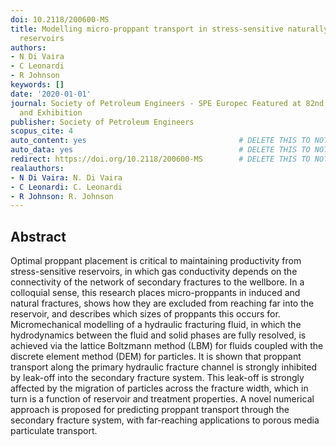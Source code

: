 ```yaml
---
doi: 10.2118/200600-MS
title: Modelling micro-proppant transport in stress-sensitive naturally-fractured
  reservoirs
authors:
- N Di Vaira
- C Leonardi
- R Johnson
keywords: []
date: '2020-01-01'
journal: Society of Petroleum Engineers - SPE Europec Featured at 82nd EAGE Conference
  and Exhibition
publisher: Society of Petroleum Engineers
scopus_cite: 4
auto_content: yes                                  # DELETE THIS TO NOT AUTO GENERATE CONTENT
auto_data: yes                                     # DELETE THIS TO NOT AUTO GENERATE METADATA
redirect: https://doi.org/10.2118/200600-MS        # DELETE THIS TO NOT REDIRECT
realauthors:
- N Di Vaira: N. Di Vaira
- C Leonardi: C. Leonardi
- R Johnson: R. Johnson
---
```



## Abstract
Optimal proppant placement is critical to maintaining productivity from stress-sensitive reservoirs, in which gas conductivity depends on the connectivity of the network of secondary fractures to the wellbore. In a colloquial sense, this research places micro-proppants in induced and natural fractures, shows how they are excluded from reaching far into the reservoir, and describes which sizes of proppants this occurs for. Micromechanical modelling of a hydraulic fracturing fluid, in which the hydrodynamics between the fluid and solid phases are fully resolved, is achieved via the lattice Boltzmann method (LBM) for fluids coupled with the discrete element method (DEM) for particles. It is shown that proppant transport along the primary hydraulic fracture channel is strongly inhibited by leak-off into the secondary fracture system. This leak-off is strongly affected by the migration of particles across the fracture width, which in turn is a function of reservoir and treatment properties. A novel numerical approach is proposed for predicting proppant transport through the secondary fracture system, with far-reaching applications to porous media particulate transport.
